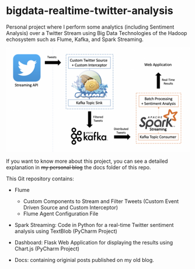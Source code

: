 # bigdata-realtime-twitter-analysis
Personal project where I perform some analytics (including Sentiment Analysis) over a Twitter Stream using Big Data Technologies of the Hadoop echosystem such as Flume, Kafka, and Spark Streaming.

![Project Architecture](./docs/images/Screenshot-2019-06-11-at-11.07.57-1024x582.png)

If you want to know more about this project, you can see a detailed explanation in ~~my personal blog~~ the docs folder of this repo.

This Git repository contains:
- Flume 
  - Custom Components to Stream and Filter Tweets (Custom Event Driven Source and Custom Interceptor)
  - Flume Agent Configuration File
  
- Spark Streaming: Code in Python for a real-time Twitter sentiment analysis using TextBlob (PyCharm Project)

- Dashboard: Flask Web Application for displaying the results using Chart.js (PyCharm Project)

- Docs: containing originial posts published on my old blog.
